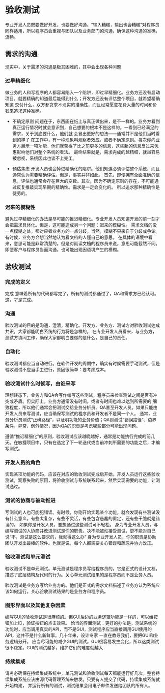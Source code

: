 # 验收测试
专业开发人员既要做好开发，也要做好沟通。“输入糟糕，输出也会糟糕”对程序员同样适用，所以程序员会重视与团队以及业务部门的沟通，确保这种沟通的准确，流畅。

## 需求的沟通
现实中，关于需求的沟通是极其困难的，其中会出现各种问题

### 过早精细化
做业务的人和写程序的人都容易陷入一个陷阱，即过早精细化。业务方还没有启动项目，就要精确的知道最后能得到什么；开发方还没有评估整个项目，就希望精确知道
交付什么，双方都贪求不现实的准确性，而且经常愿意花费大量的时间和价钱来追求这种准确。

- 不确定原则
问题在于，东西画在纸上与真正做出来，是不一样的。业务方看到真正运行情况时就会意识到，自己想要的根本不是这样的。一看到已经满足的需求，关于到底要什么，他们就
会冒出更好的想法——通常并不是他们当时看到的样子
在工作中，有一种现象叫观察者效应，或者不确定原则。每次你向业务方展示一项功能，他们就获得了比之前更多的信息，这些新的信息反过来优惠影响他们对整个系统的看法。
最终结果就是，需求完成的越精细，就越容易被忽视，系统因此也谈不上完工。

- 预估焦虑
开发人员也会掉进精确化的陷阱。他们知道必须评估整个系统，而且通常认为需要精确评估。但是，事实并非如此。
首先，即便拥有全面准确的信息，评估也通常会存在巨大的变数。其次，因为不确定原则的存在，不可能通过反复推敲实现早期的精确性。需求是一定会变化的。
所以追求那种精确性是徒劳的。

### 迟来的模糊性
避免过早精细化的办法是尽可能的推迟精细化。专业开发人员知道开发的前一刻才会把需求具体化。但是，这可能造成另一个问题：迟来的模糊性。
需求文档的没一点模糊之处，都对应者业务方的一点分歧。当然，模糊不只来自于分歧或争论。有时候，业务方会想当然地认为看文档的人懂自己的意思。
在具体的语境中看来，意思可能是非常清楚的，但是对阅读文档的程序员来说，意思可能截然不同。即便客户与程序员当面沟通，也可能出现因语境产生的模糊。

## 验收测试
### 完成的定义
完成 意味着所有的代码都写完了，所有的测试都通过了，QA和需求方已经认可。这，才是完成。

### 沟通 
验收测试的目的是沟通，澄清，精确化。开发方、业务方、测试方对验收测试达成共识，大家都能明白系统的行为将是怎样的。
在专业开发人员看来，与业务方，测试方协同工作，确保大家都明白要做的是什么，是自己的责任。

### 自动化
验收测试都应当自动进行。在软件开发的周期中，确实有时候需要手动测试，但是验收测试不应当手工进行，原因很简单：要考虑成本。

### 验收测试什么时候写，由谁来写
理想转态下，业务方和QA会写作编写这些测试，程序员来检查测试之间是否有冲突或矛盾。但实际上，业务方通常没有时间，或者有时间也难以达到所需要的
细致程度，所以他们通常会把测试交给业务分析员、QA甚至开发人员。如果只能由开发人员来写测试，应当确保写测试的程序员和开发者不是同一个人。
通常，业务分析员测试“正确路径”，以证明功能的业务价值；QA则测试“错误路径”、边界条件，异常，例外情况，因为QA的职责是考虑哪些部分可能出现问题。

遵循“推迟精细化”的原则，验收测试应该越晚越好，通常是功能执行完成的前几天。在敏捷项目中，只有在选定了下一轮迭代或当前冲刺所需要的功能之后，才编写测试。

### 开发人员的角色
实现某项功能的代码，应该在对应的验收测试完成后开始。开发人员运行这些验收测试，观察失败的原因，将验收测试与系统联系起来，然后实现需要的功能，让测试通过。

### 测试的协商与被动推进
写测试的人也可能犯错误。有时候，你刚开始实现某个功能，就会发现有些测试没有什么意义。有些太复杂，有些不灵活，有些包含愚蠢的假定，还有些干脆就是错误的。
如果你是开发人员，要想通过这些测试可不轻松。
身为专业开发人员，与编写测试的人协商并改进测试是你的职责。决不能被动接受测试，更不能对自己说“不，测试是这么要求的，我就得这么办”
身为专业开发人员，你的职责是协助团队开发出最棒的软件。也就是说，每个人都需要关心错误和疏忽并协力改正。

### 验收测试和单元测试
验收测试不是单元测试。单元测试是程序员写给程序员的，它是正式的设计文档，描述了底层结构及代码的行为。关心单元测试结果的是程序员而不是业务人员。

验收测试是业务方写给业务方的。他们是正式的需求文档描述了业务方认为系统应该如何运行。关心验收测试结果的是业务方和程序员。


### 图形界面以及其他复杂因素
编写GUI的验收测试是很麻烦的。但GUI后边的业务逻辑功能是一样的，可以给按钮加上ID，验证按钮的点击效果。
恰当的界面测试：更好的办法是，测试系统的功能时，应当调用真实的API，而不是GUI，测试程序应当直接调用GUI使用的API，这并不是什么新鲜事。几十年来，设计专家
一直在教导我们，要把GUI和业务逻辑分开。
应当尽可能的减少GUI的测试。GUI很容易发生变化，所以这类测试很不稳定。GUI的测试越多，维护它们的难度就越大

### 持续集成
请务必确保在持续集成系统中，单元测试和验收测试每天都能运行好几次。整套持续集成系统应该由源代码管理系统来触发。只要有人提交了代码，持续集成系统就开始构建，
并运行所有的测试，测试结果会用电子邮件发送给团队的所有人。